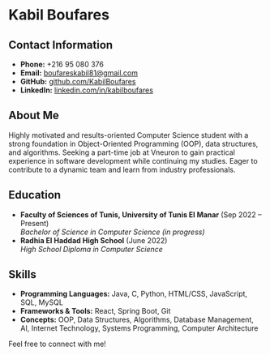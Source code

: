 # Kabil Boufares

## Contact Information
- **Phone:** +216 95 080 376
- **Email:** [boufareskabil81@gmail.com](mailto:boufareskabil81@gmail.com)
- **GitHub:** [github.com/KabilBoufares](https://github.com/KabilBoufares)
- **LinkedIn:** [linkedin.com/in/kabilboufares](https://linkedin.com/in/kabilboufares)

##  About Me
Highly motivated and results-oriented Computer Science student with a strong foundation in Object-Oriented Programming (OOP), data structures, and algorithms. Seeking a part-time job at Vneuron to gain practical experience in software development while continuing my studies. Eager to contribute to a dynamic team and learn from industry professionals.

##  Education
- **Faculty of Sciences of Tunis, University of Tunis El Manar** (Sep 2022 – Present)  
  *Bachelor of Science in Computer Science (in progress)*
- **Radhia El Haddad High School** (June 2022)  
  *High School Diploma in Computer Science*

##  Skills
- **Programming Languages:** Java, C, Python, HTML/CSS, JavaScript, SQL, MySQL
- **Frameworks & Tools:** React, Spring Boot, Git
- **Concepts:** OOP, Data Structures, Algorithms, Database Management, AI, Internet Technology, Systems Programming, Computer Architecture


Feel free to connect with me! 



<!---
KabilBoufares/KabilBoufares is a ✨ special ✨ repository because its `README.md` (this file) appears on your GitHub profile.
You can click the Preview link to take a look at your changes.
--->
